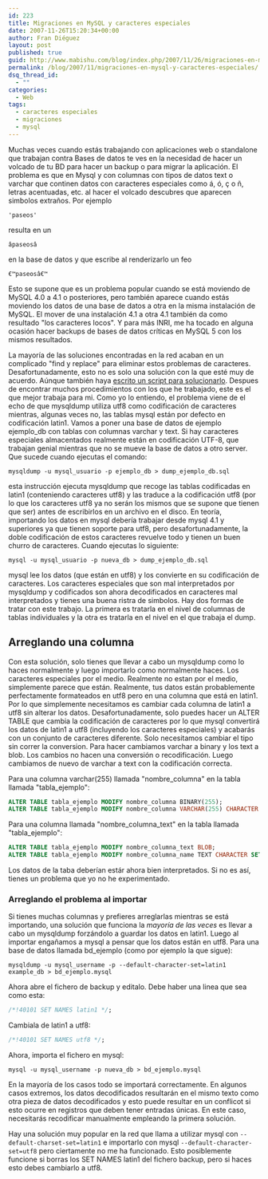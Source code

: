 ```yaml
---
id: 223
title: Migraciones en MySQL y caracteres especiales
date: 2007-11-26T15:20:34+00:00
author: Fran Diéguez
layout: post
published: true
guid: http://www.mabishu.com/blog/index.php/2007/11/26/migraciones-en-mysql-y-caracteres-especiales/
permalink: /blog/2007/11/migraciones-en-mysql-y-caracteres-especiales/
dsq_thread_id:
  - ""
categories:
  - Web
tags:
  - caracteres especiales
  - migraciones
  - mysql
---
```

Muchas veces cuando estás trabajando con aplicaciones web o standalone que trabajan contra Bases de datos te ves en la necesidad de hacer un volcado de tu BD para hacer un backup o para migrar la aplicación. El problema es que en Mysql y con columnas con tipos de datos text o varchar que continen datos con caracteres especiales como á, ó, ç o ñ, letras acentuadas, etc. al hacer el volcado descubres que aparecen simbolos extraños. Por ejemplo

```
'paseos'
```
resulta en un

```
âpaseosâ
```
en la base de datos y que escribe al renderizarlo un feo

```
€™paseosâ€™
```
Esto se supone que es un problema popular cuando se está moviendo de MySQL 4.0 a 4.1 o posteriores, pero también aparece cuando estás moviendo los datos de una base de datos a otra en la misma instalación de MySQL. El mover de una instalación 4.1 a otra 4.1 también da como resultado "los caracteres locos". Y para más INRI, me ha tocado en alguna ocasión hacer backups de bases de datos críticas en MySQL 5 con los mismos resultados.


La mayoría de las soluciones encontradas en la red acaban en un complicado "find y replace" para eliminar estos problemas de caracteres. Desafortunadamente, esto no es solo una solución con la que esté muy de acuerdo. Aúnque también haya <a title="Script de corrección de CHARSETS utf-8 mal exportados" href="/blog/2007/07/23/script-de-correccion-de-charsets-utf-8-mal-exportados/">escrito un script para solucionarlo</a>. Despues de encontrar muchos procedimientos con los que he trabajado, este es el que mejor trabaja para mi.
Como yo lo entiendo, el problema viene de el echo de que mysqldump utiliza utf8 como codificación de caracteres mientras, algunas veces no, las tablas mysql están por defecto en codificación latin1. Vamos a poner una base de datos de ejemplo ejemplo_db con tablas con columnas varchar y text. Si hay caracteres especiales almacentados realmente están en codificación UTF-8, que trabajan genial mientras que no se mueve la base de datos a otro server.
Que sucede cuando ejecutas el comando:

```shell
mysqldump -u mysql_usuario -p ejemplo_db > dump_ejemplo_db.sql
```

esta instrucción ejecuta mysqldump que recoge las tablas codificadas en latin1 (conteniendo caracteres utf8) y las traduce a la codificación utf8 (por lo que los caracteres utf8 ya no serán los mismos que se supone que tienen que ser) antes de escribirlos en un archivo en el disco. En teoría, importando los datos en mysql debería trabajar desde mysql 4.1 y superiores ya que tienen soporte para utf8, pero desafortunadamente, la doble codificación de estos caracteres revuelve todo y tienen un buen churro de caracteres. Cuando ejecutas lo siguiente:

```shell
mysql -u mysql_usuario -p nueva_db > dump_ejemplo_db.sql
```

mysql lee los datos (que están en utf8) y los convierte en su codificación de caracteres. Los caracteres especiales que son mal interpretados por mysqldump y codificados son ahora decodificados en caracteres mal interpretados y tienes una buena ristra de simbolos.
Hay dos formas de tratar con este trabajo. La primera es tratarla en el nivel de columnas de tablas individuales y la otra es tratarla en el nivel en el que trabaja el dump.

## Arreglando una columna

Con esta solución, solo tienes que llevar a cabo un mysqldump como lo haces normalmente y luego importarlo como normalmente haces. Los caracteres especiales por el medio. Realmente no estan por el medio, simplemente parece que están. Realmente, tus datos están probablemente perfectamente formateados en utf8 pero en una columna que está en latin1. Por lo que simplemente necesitamos es cambiar cada columna de latin1 a utf8 sin alterar los datos. Desafortunadamente, solo puedes hacer un ALTER TABLE que cambia la codificación de caracteres por lo que mysql convertirá los datos de latin1 a utf8 (incluyendo los caracteres especiales) y acabarás con un conjunto de caracteres diferente. Solo necesitamos cambiar el tipo sin correr la conversion. Para hacer cambiamos varchar a binary y los text a blob. Los cambios no hacen una conversión o recodificación. Luego cambiamos de nuevo de varchar a text con la codificación correcta.

Para una columna varchar(255) llamada "nombre_columna" en la tabla llamada "tabla_ejemplo":

```sql
ALTER TABLE tabla_ejemplo MODIFY nombre_columna BINARY(255);
ALTER TABLE tabla_ejemplo MODIFY nombre_columna VARCHAR(255) CHARACTER SET utf8;
```

Para una columna llamada "nombre_columna_text" en la tabla llamada "tabla_ejemplo":

```sql
ALTER TABLE tabla_ejemplo MODIFY nombre_columna_text BLOB;
ALTER TABLE tabla_ejemplo MODIFY nombre_columna_name TEXT CHARACTER SET utf8;
```

Los datos de la taba deberían estár ahora bien interpretados. Si no es así, tienes un problema que yo no he experimentado.

### Arreglando el problema al importar

Si tienes muchas columnas y prefieres arreglarlas mientras se está importando, una solución que funciona la *mayoría de las veces* es llevar a cabo un mysqldump forzándolo a guardar los datos en latin1. Luego al importar engañamos a mysql a pensar que los datos están en utf8.
Para una base de datos llamada bd_ejemplo (como por ejemplo la que sigue):

```shell
mysqldump -u mysql_username -p --default-character-set=latin1 example_db > bd_ejemplo.mysql
```

Ahora abre el fichero de backup y editalo. Debe haber una linea que sea como esta:

```sql
/*!40101 SET NAMES latin1 */;
```

Cambiala de latin1 a utf8:

```sql
/*!40101 SET NAMES utf8 */;
```

Ahora, importa el fichero en mysql:

```shell
mysql -u mysql_username -p nueva_db > bd_ejemplo.mysql
```

En la mayoría de los casos todo se importará correctamente. En algunos casos extremos, los datos decodificados resultarán en el mismo texto como otra pieza de datos decodificados y esto puede resultar en un conflicot si esto ocurre en registros que deben tener entradas únicas. En este caso, necesitarás recodificar manualmente empleando la primera solución.

Hay una solución muy popular en la red que llama a utilizar mysql con `--default-charset-set=latin1` e importarlo con mysql `--default-character-set=utf8` pero ciertamente no me ha funcionado. Esto posiblemente funcione si borras los SET NAMES latin1 del fichero backup, pero si haces esto debes cambiarlo a utf8.

